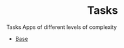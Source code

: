 <h1 style="text-align: center">Tasks</h1>


Tasks Apps of different levels of complexity


- [Base](!https://tasksbase.vercel.app/)



